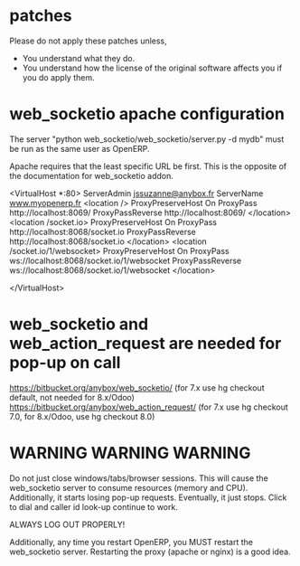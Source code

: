 patches
============================
Please do not apply these patches unless,
* You understand what they do.
* You understand how the license of the original software affects you if you
  do apply them.


web_socketio apache configuration
=================================

The server "python web_socketio/web_socketio/server.py -d mydb" must be run as
the same user as OpenERP.

Apache requires that the least specific URL be first. This is the opposite of
the documentation for web_socketio addon.

&lt;VirtualHost *:80&gt;
    ServerAdmin jssuzanne@anybox.fr
    ServerName www.myopenerp.fr
    &lt;location /&gt;
            ProxyPreserveHost On
            ProxyPass http://localhost:8069/
            ProxyPassReverse http://localhost:8069/
    &lt;/location&gt;
    &lt;location /socket.io&gt;
            ProxyPreserveHost On
            ProxyPass http://localhost:8068/socket.io
            ProxyPassReverse http://localhost:8068/socket.io
    &lt;/location&gt;
    &lt;location /socket.io/1/websocket&gt;
            ProxyPreserveHost On
            ProxyPass ws://localhost:8068/socket.io/1/websocket
            ProxyPassReverse ws://localhost:8068/socket.io/1/websocket
    &lt;/location&gt;

&lt;/VirtualHost&gt;


web_socketio and web_action_request are needed for pop-up on call
=================================================================
https://bitbucket.org/anybox/web_socketio/ (for 7.x use hg checkout default, not needed for 8.x/Odoo)
https://bitbucket.org/anybox/web_action_request/ (for 7.x use hg checkout 7.0, for 8.x/Odoo, use hg checkout 8.0)



WARNING WARNING WARNING
=======================

Do not just close windows/tabs/browser sessions. This will cause the web_socketio
server to consume resources (memory and CPU). Additionally, it starts losing pop-up requests.
Eventually, it just stops. Click to dial and caller id look-up continue to work.

ALWAYS LOG OUT PROPERLY!

Additionally, any time you restart OpenERP, you MUST restart the web_socketio
server. Restarting the proxy (apache or nginx) is a good idea.
